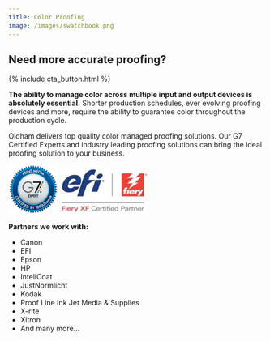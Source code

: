 ```yaml
---
title: Color Proofing
image: /images/swatchbook.png
---
```

## Need more accurate proofing?
{% include cta_button.html %}
<!-- split -->
**The ability to manage color across multiple input and output devices is absolutely essential.** Shorter production schedules, ever evolving proofing devices and more, require the ability to guarantee color throughout the production cycle.

Oldham delivers top quality color managed proofing solutions. Our G7 Certified Experts and industry leading proofing solutions can bring the ideal proofing solution to your business.

![G7 Certification](/images/g7_seal.png) ![EFI Fiery Partner](/images/efi_fiery_partner_banner.jpg)

**Partners we work with:**
 - Canon
 - EFI
 - Epson
 - HP
 - InteliCoat
 - JustNormlicht
 - Kodak
 - Proof Line Ink Jet Media & Supplies
 - X-rite
 - Xitron
 - And many more…
